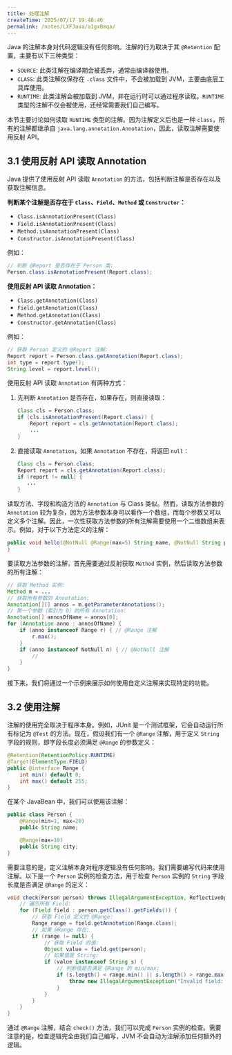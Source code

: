 ```yaml
---
title: 处理注解
createTime: 2025/07/17 19:48:46
permalink: /notes/LXFJava/a1gx8mqa/
---
```

Java 的注解本身对代码逻辑没有任何影响。注解的行为取决于其 `@Retention` 配置，主要有以下三种类型：

- `SOURCE`: 此类注解在编译期会被丢弃，通常由编译器使用。
- `CLASS`: 此类注解仅保存在 `.class` 文件中，不会被加载到 JVM，主要由底层工具库使用。
- `RUNTIME`: 此类注解会被加载到 JVM，并在运行时可以通过程序读取。`RUNTIME` 类型的注解不仅会被使用，还经常需要我们自己编写。

本节主要讨论如何读取 `RUNTIME` 类型的注解。因为注解定义后也是一种 `class`，所有的注解都继承自 `java.lang.annotation.Annotation`，因此，读取注解需要使用反射 API。

## 3.1 使用反射 API 读取 Annotation

Java 提供了使用反射 API 读取 `Annotation` 的方法，包括判断注解是否存在以及获取注解信息。

**判断某个注解是否存在于 `Class`、`Field`、`Method` 或 `Constructor`：**

- `Class.isAnnotationPresent(Class)`
- `Field.isAnnotationPresent(Class)`
- `Method.isAnnotationPresent(Class)`
- `Constructor.isAnnotationPresent(Class)`

例如：

```java
// 判断 @Report 是否存在于 Person 类:
Person.class.isAnnotationPresent(Report.class);
```

**使用反射 API 读取 Annotation：**

- `Class.getAnnotation(Class)`
- `Field.getAnnotation(Class)`
- `Method.getAnnotation(Class)`
- `Constructor.getAnnotation(Class)`

例如：

```java
// 获取 Person 定义的 @Report 注解:
Report report = Person.class.getAnnotation(Report.class);
int type = report.type();
String level = report.level();
```

使用反射 API 读取 `Annotation` 有两种方式：

1.  先判断 `Annotation` 是否存在，如果存在，则直接读取：

    ```java
    Class cls = Person.class;
    if (cls.isAnnotationPresent(Report.class)) {
        Report report = cls.getAnnotation(Report.class);
        ...
    }
    ```
2.  直接读取 `Annotation`，如果 `Annotation` 不存在，将返回 `null`：

    ```java
    Class cls = Person.class;
    Report report = cls.getAnnotation(Report.class);
    if (report != null) {
       ...
    }
    ```

读取方法、字段和构造方法的 `Annotation` 与 Class 类似。然而，读取方法参数的 `Annotation` 较为复杂，因为方法参数本身可以看作一个数组，而每个参数又可以定义多个注解。因此，一次性获取方法参数的所有注解需要使用一个二维数组来表示。例如，对于以下方法定义的注解：

```java
public void hello(@NotNull @Range(max=5) String name, @NotNull String prefix) {
}
```

要读取方法参数的注解，首先需要通过反射获取 `Method` 实例，然后读取方法参数的所有注解：

```java
// 获取 Method 实例:
Method m = ...
// 获取所有参数的 Annotation:
Annotation[][] annos = m.getParameterAnnotations();
// 第一个参数（索引为 0）的所有 Annotation:
Annotation[] annosOfName = annos[0];
for (Annotation anno : annosOfName) {
    if (anno instanceof Range r) { // @Range 注解
        r.max();
    }
    if (anno instanceof NotNull n) { // @NotNull 注解
        //
    }
}
```

接下来，我们将通过一个示例来展示如何使用自定义注解来实现特定的功能。

## 3.2 使用注解

注解的使用完全取决于程序本身。例如，JUnit 是一个测试框架，它会自动运行所有标记为 `@Test` 的方法。现在，假设我们有一个 `@Range` 注解，用于定义 `String` 字段的规则，即字段长度必须满足 `@Range` 的参数定义：

```java
@Retention(RetentionPolicy.RUNTIME)
@Target(ElementType.FIELD)
public @interface Range {
    int min() default 0;
    int max() default 255;
}
```

在某个 JavaBean 中，我们可以使用该注解：

```java
public class Person {
    @Range(min=1, max=20)
    public String name;

    @Range(max=10)
    public String city;
}
```

需要注意的是，定义注解本身对程序逻辑没有任何影响。我们需要编写代码来使用注解。以下是一个 `Person` 实例的检查方法，用于检查 `Person` 实例的 `String` 字段长度是否满足 `@Range` 的定义：

```java
void check(Person person) throws IllegalArgumentException, ReflectiveOperationException {
    // 遍历所有 Field:
    for (Field field : person.getClass().getFields()) {
        // 获取 Field 定义的 @Range:
        Range range = field.getAnnotation(Range.class);
        // 如果 @Range 存在:
        if (range != null) {
            // 获取 Field 的值:
            Object value = field.get(person);
            // 如果值是 String:
            if (value instanceof String s) {
                // 判断值是否满足 @Range 的 min/max:
                if (s.length() < range.min() || s.length() > range.max()) {
                    throw new IllegalArgumentException("Invalid field: " + field.getName());
                }
            }
        }
    }
}
```

通过 `@Range` 注解，结合 `check()` 方法，我们可以完成 `Person` 实例的检查。需要注意的是，检查逻辑完全由我们自己编写，JVM 不会自动为注解添加任何额外的逻辑。

